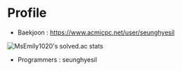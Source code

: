 <h1>Profile</h1>

- Baekjoon : https://www.acmicpc.net/user/seunghyesil

![MsEmily1020's solved.ac stats](https://github-readme-solvedac.hyp3rflow.vercel.app/api/?handle=seunghyesil)

- Programmers : seunghyesil
